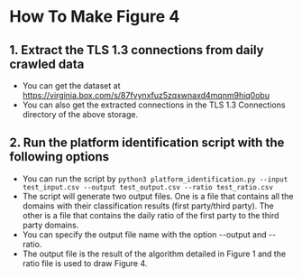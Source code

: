 # How To Make Figure 4

## 1. Extract the TLS 1.3 connections from daily crawled data
- You can get the dataset at https://virginia.box.com/s/87fvynxfuz5zqxwnaxd4mqnm9hiq0obu 
- You can also get the extracted connections in the TLS 1.3 Connections directory of the above storage.

## 2. Run the platform identification script with the following options
- You can run the script by `python3 platform_identification.py --input test_input.csv --output test_output.csv --ratio test_ratio.csv`
- The script will generate two output files. One is a file that contains all the domains with their classification results (first party/third party). The other is a file that contains the daily ratio of the first party to the third party domains.
- You can specify the output file name with the option --output and --ratio.
- The output file is the result of the algorithm detailed in Figure 1 and the ratio file is used to draw Figure 4.
